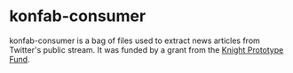 konfab-consumer
===============

konfab-consumer is a bag of files used to extract news articles from Twitter's public stream. It was funded by a grant from the [Knight Prototype Fund](http://www.knightfoundation.org/funding-initiatives/knight-prototype-fund/).
